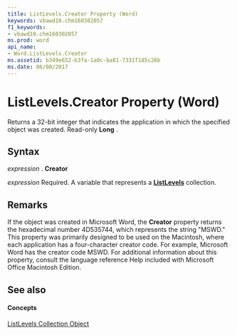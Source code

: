 ```yaml
---
title: ListLevels.Creator Property (Word)
keywords: vbawd10.chm160302057
f1_keywords:
- vbawd10.chm160302057
ms.prod: word
api_name:
- Word.ListLevels.Creator
ms.assetid: b349e652-b3fa-1a0c-ba81-7331f185c26b
ms.date: 06/08/2017
---
```



# ListLevels.Creator Property (Word)

Returns a 32-bit integer that indicates the application in which the specified object was created. Read-only  **Long** .


## Syntax

 _expression_ . **Creator**

 _expression_ Required. A variable that represents a **[ListLevels](Word.listlevels.md)** collection.


## Remarks

If the object was created in Microsoft Word, the  **Creator** property returns the hexadecimal number 4D535744, which represents the string "MSWD." This property was primarily designed to be used on the Macintosh, where each application has a four-character creator code. For example, Microsoft Word has the creator code MSWD. For additional information about this property, consult the language reference Help included with Microsoft Office Macintosh Edition.


## See also


#### Concepts


[ListLevels Collection Object](Word.listlevels.md)

